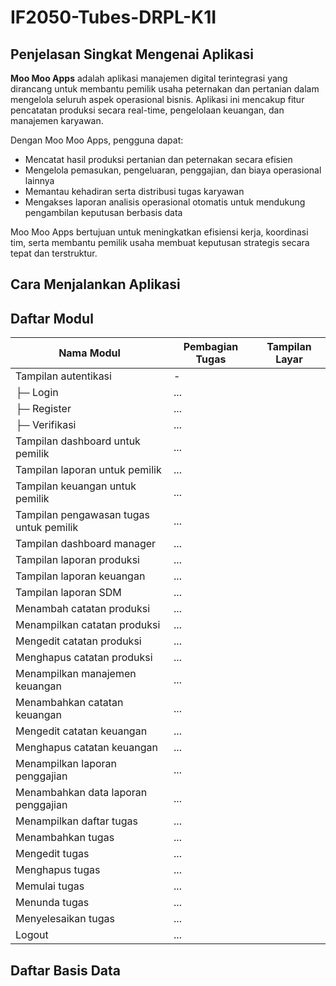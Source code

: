 # IF2050-Tubes-DRPL-K1I

## Penjelasan Singkat Mengenai Aplikasi

**Moo Moo Apps** adalah aplikasi manajemen digital terintegrasi yang dirancang untuk membantu pemilik usaha peternakan dan pertanian dalam mengelola seluruh aspek operasional bisnis. Aplikasi ini mencakup fitur pencatatan produksi secara real-time, pengelolaan keuangan, dan manajemen karyawan.

Dengan Moo Moo Apps, pengguna dapat:
- Mencatat hasil produksi pertanian dan peternakan secara efisien
- Mengelola pemasukan, pengeluaran, penggajian, dan biaya operasional lainnya
- Memantau kehadiran serta distribusi tugas karyawan
- Mengakses laporan analisis operasional otomatis untuk mendukung pengambilan keputusan berbasis data

Moo Moo Apps bertujuan untuk meningkatkan efisiensi kerja, koordinasi tim, serta membantu pemilik usaha membuat keputusan strategis secara tepat dan terstruktur.

## Cara Menjalankan Aplikasi

## Daftar Modul

| Nama Modul                             | Pembagian Tugas        | Tampilan Layar |
|----------------------------------------|-------------------------|----------------|
| Tampilan autentikasi                   | -                       |                |
| ├─ Login                               | ...                     |                |
| ├─ Register                            | ...                     |                |
| ├─ Verifikasi                          | ...                     |                |
| Tampilan dashboard untuk pemilik       | ...                     |                |
| Tampilan laporan untuk pemilik         | ...                     |                |
| Tampilan keuangan untuk pemilik        | ...                     |                |
| Tampilan pengawasan tugas untuk pemilik| ...                     |                |
| Tampilan dashboard manager             | ...                     |                |
| Tampilan laporan produksi              | ...                     |                |
| Tampilan laporan keuangan              | ...                     |                |
| Tampilan laporan SDM                   | ...                     |                |
| Menambah catatan produksi              | ...                     |                |
| Menampilkan catatan produksi           | ...                     |                |
| Mengedit catatan produksi              | ...                     |                |
| Menghapus catatan produksi             | ...                     |                |
| Menampilkan manajemen keuangan         | ...                     |                |
| Menambahkan catatan keuangan           | ...                     |                |
| Mengedit catatan keuangan              | ...                     |                |
| Menghapus catatan keuangan             | ...                     |                |
| Menampilkan laporan penggajian         | ...                     |                |
| Menambahkan data laporan penggajian    | ...                     |                |
| Menampilkan daftar tugas               | ...                     |                |
| Menambahkan tugas                      | ...                     |                |
| Mengedit tugas                         | ...                     |                |
| Menghapus tugas                        | ...                     |                |
| Memulai tugas                          | ...                     |                |
| Menunda tugas                          | ...                     |                |
| Menyelesaikan tugas                    | ...                     |                |
| Logout                                 | ...                     |                |


## Daftar Basis Data
